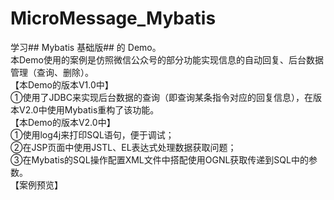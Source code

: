 # MicroMessage_Mybatis
学习## Mybatis 基础版## 的  Demo。<br>
本Demo使用的案例是仿照微信公众号的部分功能实现信息的自动回复、后台数据管理（查询、删除）。<br>
【本Demo的版本V1.0中】<br>
①使用了JDBC来实现后台数据的查询（即查询某条指令对应的回复信息），在版本V2.0中使用Mybatis重构了该功能。<br>
【本Demo的版本V2.0中】<br>
①使用log4j来打印SQL语句，便于调试；<br>
②在JSP页面中使用JSTL、EL表达式处理数据获取问题；<br>
③在Mybatis的SQL操作配置XML文件中搭配使用OGNL获取传递到SQL中的参数。<br>
【案例预览】
